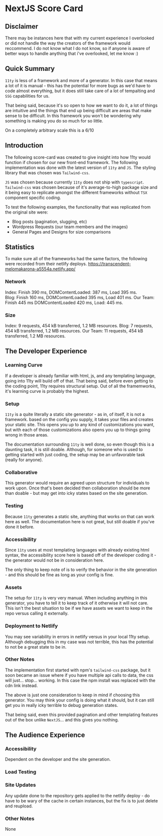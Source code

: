 # NextJS Score Card

## Disclaimer
There may be instances here that with my current experience I overlooked or did not handle the way the creators of the framework would reccommend. I do not know what I do not know, so if anyone is aware of better ways to handle anything that i've overlooked, let me know :)

## Quick Summary
`11ty` is less of a framework and more of a generator. In this case that means a lot of it is manual - this has the potential for more bugs as we'd have to code almost everything, but it does still take care of a lot of tempalting and `SSG` capabilities for us.

That being said, because it's so open to how we want to do it, a lot of things are intuitive and the things that end up being difficult are areas that make sense to be difficult. In this framework you won't be wondering why something is making you do so much for so little. 

On a completely arbitrary scale this is a 6/10

## Introduction
The following score-card was created to give insight into how 11ty would function if chosen for our new front-end framework. The following implementation was done with the latest version of `11ty` and `JS`. The styling library that was chosen was `Tailwind-css`.

`JS` was chosen because currently `11ty` does not ship with `typescript`.
`Tailwind-css` was chosen because of it's average-to-high package size and it being easy to replicate amongst the different frameworks without `TSX` component specific coding. 

To test the following examples, the functionality that was replicated from the original site were:
- Blog posts (pagination, slugging, etc)
- Wordpress Requests (our team members and the images)
- General Pages and Designs for size comparisons

## Statistics
To make sure all of the frameworks had the same factors, the following were recorded from their netlify deploys. https://transcendent-melomakarona-a5554a.netlify.app/ 

### Network 
Index: Finish 390 ms, DOMContentLoaded: 387 ms, Load 395 ms.  
Blog: Finish 160 ms, DOMContentLoaded 395 ms, Load 401 ms. 
Our Team: Finish 445 ms DOMContentLoaded 420 ms, Load: 445 ms.

### Size 
Index: 9 requests, 454 kB transferred, 1.2 MB resources.
Blog: 7 requests, 454 kB transferred, 1.2 MB resources.
Our Team: 11 requests, 454 kB transferred, 1.2 MB resources.

## The Developer Experience

### Learning Curve
If a developer is already familiar with html, js, and any templating language, going into 11ty will build off of that. That being said, before even getting to the coding point, 11ty requires structural setup. Out of all the framemworks, it's learning curve is probably the highest.

### Setup
`11ty` is a quite literally a static site generator - as in, of itself, it is not a framework. based on the config you supply, it takes your files and creates your static site. This opens you up to any kind of customizations you want, but with each of those customizations also opens you up to things going wrong in those areas. 

The documentation surrounding `11ty` is well done, so even though this is a daunting task, it is still doable. Although, for someone who is used to getting started with just coding, the setup may be an unfavorable task (really for anyone).

### Collaborative
This generator would require an agreed upon structure for individuals to work upon. Once that's been decided then collaboration should be more than doable - but may get into icky states based on the site generation. 

### Testing
Because `11ty` generates a static site, anything that works on that can work here as well. The documentation here is not great, but still doable if you've done it before.  

### Accessibility
Since `11ty` uses at most templating languages with already existing html syntax, the accessibility score here is based off of the developer coding it - the generator would not be in consideration here. 

The only thing to keep note of is to verify the behavior in the site generation - and this should be fine as long as your config is fine. 

### Assets
The setup for `11ty` is very very manual. When including anything in this generator, you have to tell it to keep track of it otherwise it will not care. This isn't the best situation to be if we have assets we want to keep in the repo versus calling it externally. 

### Deployment to Netlify
You may see variability in errors in netlify versus in your local 11ty setup. Although debugging this in my case was not terrible, this has the potential to not be a great state to be in.

### Other Notes
The implementation first started with npm's `tailwind-css` package, but it soon became an issue where if you have multiple api calls to data, the css will just... stop... working. In this case the npm install was replaced with the cdn link instead. 

The above is just one consideration to keep in mind if choosing this generator. You may think your config is doing what it should, but it can still get you in really icky terrible to debug generation states.

That being said, even this provided pagination and other templating features out of the box unlike `NextJS`... and this gives you nothing.

## The Audience Experience

### Accessibility
Dependent on the developer and the site generation. 

### Load Testing


### Site Updates
Any update done to the repository gets applied to the netlify deploy - do have to be wary of the cache in certain instances, but the fix is to just delete and reupload. 

### Other Notes
None 